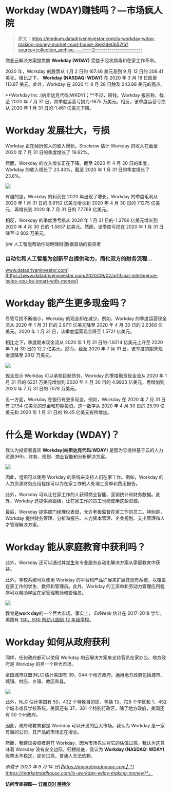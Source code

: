 # Workday (WDAY)赚钱吗？—市场疯人院

> 原文：<https://medium.datadriveninvestor.com/is-workday-wday-making-money-market-mad-house-3ee24e0b52fa?source=collection_archive---------2----------------------->

商业云解决方案提供商 **Workday (WDAY)** 受益于冠状病毒和在家工作革命。

2020 年，Workday 的股票从 1 月 2 日的 167.46 美元涨到 9 月 12 日的 208.41 美元。相比之下， **Workday (NASDAQ: WDAY)** 在 2020 年 3 月 18 日跌至 113.87 美元。此外，Workday 在 2020 年 8 月 28 日触及 243.88 美元的高点。

**Workday Inc .(纳斯达克代码:WKDY)；**不过，赔钱。Workday 报告称，截至 2020 年 7 月 31 日，其季度运营亏损为-1675 万美元。相反，该季度运营亏损从 2020 年 1 月 31 日的-1.461 亿美元下降。

# Workday 发展壮大，亏损

Workday 正在经历惊人的收入增长。Stockrow 估计 Workday 的收入在截至 2020 年 7 月 31 日的季度增长了 19.62%。

然而，Workday 的收入增长正在下降。截至 2020 年 4 月 30 日的季度，Workday 的收入增长了 23.43%，截至 2020 年 1 月 31 日的季度增长了 23.8%。

![](img/67d2710063f61003d8ed72484ca611d2.png)

有趣的是，Workday 的利润在 2020 年出现了增长。Workday 的季度毛利从 2020 年 1 月 31 日的 6.9152 亿美元增长到 2020 年 4 月 30 日的 7.1275 亿美元，再增长到 2020 年 7 月 31 日的 7.7769 亿美元。

相反，Workday 的季度净亏损从 2020 年 1 月 31 日的-1.2796 亿美元增长到 2020 年 4 月 30 日的-1.5837 亿美元。然而，该季度亏损在 2020 年 1 月 31 日降至-2 802 万美元。

[](https://www.datadriveninvestor.com/2020/09/02/artificial-intelligence-helps-you-be-smart-with-money/) [## 人工智能帮助你聪明理财|数据驱动的投资者

### 自动化和人工智能为创新平台提供动力，简化双方的财务流程…

www.datadriveninvestor.com](https://www.datadriveninvestor.com/2020/09/02/artificial-intelligence-helps-you-be-smart-with-money/) 

# Workday 能产生更多现金吗？

尽管亏损不断缩小，Workday 的现金却在减少。例如，Workday 的季度运营现金流从 2020 年 1 月 31 日的 2.9711 亿美元降至 2020 年 4 月 30 日的 2.6368 亿美元。2020 年 1 月 31 日，该季度运营现金降至 1.5721 亿美元。

相比之下，季度期末现金流从 2020 年 1 月 31 日的-1.8214 亿美元上升至 2020 年 1 月 30 日的 12.2 亿美元。然而，截至 2020 年 7 月 31 日，该季度的期末现金流降至 2812 万美元。

![](img/d00393a2fde59936b34cc699f4b52504.png)

现金显示 Workday 可以承担巨额债务。Workday 的季度融资现金流从 2020 年 1 月 31 日的 6221 万美元增加到 2020 年 4 月 30 日的 4.9933 亿美元，再增加到 2020 年 7 月 31 日的 7078 万美元。

另一方面，Workday 在银行有更多现金。例如，Workday 在 2020 年 7 月 31 日有 27.54 亿美元的现金和短期投资。这一数字从 2020 年 4 月 30 日的 25.99 亿美元和 2020 年 1 月 31 日的 19.45 亿美元有所增加。

# 什么是 Workday (WDAY)？

我认为投资者喜欢 **Workday(纳斯达克代码:WDAY)** 是因为它提供基于云的人力资源(HR)、财务、规划、商业智能和分析解决方案。

![](img/61507573d96b79838953e81bf297ebff.png)

因此，组织可以使用 Workday 的系统来支持人们在家工作。例如，Workday 的人力资源财务应用程序可以为在家工作的人处理工资单和费用报告。

此外，Workday 可以让在家工作的人获得商业智能、营销统计和财务数据。此外，Workday 还提供桌面板，让在家工作的员工也能使用这些资源。

最后，Workday 提供部门经理仪表盘，允许老板监督在家工作的员工。特别是，Workday 提供财务管理、分析和报告、人力资本管理、企业规划、支出管理和人才管理解决方案。

# Workday 能从家庭教育中获利吗？

此外，Workday 还可以通过其[学生](https://www.workday.com/en-us/products/student/overview.html)和专业服务自动化解决方案从家庭教育中获益。

此外，学校系统可以使用 Workday 的平台和产品扩展来扩展其现有系统，以覆盖在家工作的学生、教师和管理员。此外，Workday 的工资单和劳动力管理应用程序可以帮助学区在家管理教师和管理员。

![](img/9981d6084b4a2777172c2b818fdb418d.png)

教育是**work day**的一个巨大市场。事实上， *EdWeek* 估计在 2017-2018 学年，美国有 [130，930 所幼儿园到 12 年级学校](https://www.edweek.org/ew/issues/education-statistics/index.html)。

# Workday 如何从政府获利

同样，任何政府都可以使用 Workday 的云解决方案来支持官员在家办公。地方政府是 Workday 的另一个巨大市场。

全国城市联盟(NLC)估计美国有 39，044 个地方政府。通用地方政府包括城市、城镇、村庄、乡镇、教区和县。

![](img/4205bcfd55dd63af7dd6d0bf18fd8420.png)

此外，NLC 估计美国有 50，432 个特殊目的区，包括 13，726 个学区和 1，452 个城市或县学校系统。美国还有 37，381 个特别行政区。除了地方政府，美国还有 50 个州政府。

因此，政府和教育都是 Workday 可以开发的巨大市场。我认为 Workday 是一家有趣的公司，其产品的市场正在增长。

然而，我建议投资者避开 Workday，因为市场先生对它的估值过高。我认为这意味着 Workday 没有安全边际。归根结底，我认为 **Workday (NASDAQ: WDAY)** 股票太不稳定，定价过高，普通人无法依赖。

*原载于 2020 年 9 月 14 日*[*【https://marketmadhouse.com】*](https://marketmadhouse.com/is-workday-wday-making-money/)*。*

**访问专家视图—** [**订阅 DDI 英特尔**](https://datadriveninvestor.com/ddi-intel)